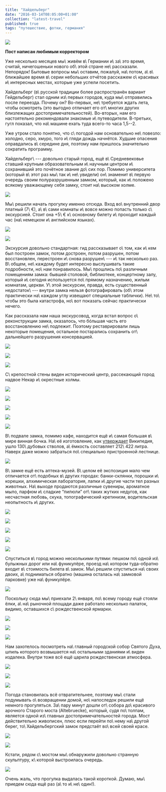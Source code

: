 ```yaml
---
title: "Хайдельберг"
date: "2016-03-14T08:05:00+01:00"
collection: "latest-travel"
published: true
tags: "путешествие, фотки, германия"
---
```


![](/images/travel/2016-01-heidelberg/heidelberg-cover.jpg)

**Пост написан любимым корректором**

Уже несколько месяцев мы\ живём в\ Германии и\ за\ это время, считай,
ничегошеньки нового об\ этой стране не\ рассказали. Непорядок! Бытовые вопросы
мы\ оставим, пожалуй, на\ потом, а\ в\ ближайшее время в\ серии небольших
отчётов расскажем о\ красивых и\ интересных местах, которые уже успели посетить.

<!--more-->

Хайдельберг (в\ русской традиции более распространён вариант Гейдельберг) стал
одним из\ первых городов, куда мы\ отправились после переезда. Почему он?
Во-первых, не\ требуется ждать лета, чтобы осмотреть (это выгодно отличает его
от\ многих других близлежащих достопримечательностей). Во-вторых, нам его
настоятельно рекомендовали знакомые и\ путеводители. В-третьих, гугл показал,
что на\ машине ехать туда всего-то часа 1,5--2.

Уже утром стало понятно, что с\ погодой нам основательно не\ повезло: холодно,
серо, хмуро, того и\ гляди дождь начнётся. Худшие опасения оправдались
в\ середине дня, поэтому нам пришлось значительно сократить программу.

Хайдельберг\ --- довольно старый город, ещё в\ Средневековье ставший крупным
образовательным и\ научным центром и\ сохранивший это почётное звание до\ сих
пор. Помимо университета (который в\ этот раз мы\ так и\ не\ увидели)
он\ знаменит в\ первую очередь своим полуразрушенным замком, который, как
и\ положено всякому уважающему себя замку, стоит на\ высоком холме.

![](/images/travel/2016-01-heidelberg/heidelberg-schloss.jpg)

Мы\ решили начать прогулку именно отсюда. Вход во\ внутренний двор платный
(7\ €), а\ в\ сами комнаты и\ вовсе можно попасть только с\ экскурсией. Стоит
она +5\ € к\ основному билету и\ проходит каждый час (на\ немецком
и\ английском языках).

![](/images/travel/2016-01-heidelberg/heidelberg-schloss-yard-1.jpg)

![](/images/travel/2016-01-heidelberg/heidelberg-schloss-yard-2.jpg)

Экскурсия довольно стандартная: гид рассказывает о\ том, как и\ кем был
построен замок, потом достроен, потом разрушен, потом восстановлен, перестроен
и\ снова разрушен\ --- и\ так несколько раз. В\ общем, не\ каждому будет
интересно выслушивать такие подробности, но\ нам понравилось. Мы\ прошлись
по\ различным помещениям замка: бывшей столовой, библиотеке, концертному залу,
который и\ сегодня используется по\ прямому назначению, жилым комнатам, церкви.
У\ этой экскурсии, правда, есть существенный недостаток\ --- внутри замка нельзя
фотографировать (об\ этом практически на\ каждом углу извещают специальные
таблички). Не\ то\ чтобы это была катастрофа, но\ вот показать сейчас
практически нечего.

Как рассказала нам наша экскурсовод, когда встал вопрос о\ реконструкции замка,
оказалось, что бóльшая часть его восстановлению не\ подлежит. Поэтому
реставрировали лишь некоторые помещения, остальное постарались сохранить
от\ дальнейшего разрушения консервацией.

![](/images/travel/2016-01-heidelberg/heidelberg-schloss-ruins-1.jpg)

![](/images/travel/2016-01-heidelberg/heidelberg-schloss-ruins-2.jpg)

![](/images/travel/2016-01-heidelberg/heidelberg-schloss-ruins-3.jpg)

С\ крепостной стены виден исторический центр, рассекающий город надвое Некар
и\ окрестные холмы.

![](/images/travel/2016-01-heidelberg/heidelberg-view-1.jpg)

![](/images/travel/2016-01-heidelberg/heidelberg-view-2.jpg)

![](/images/travel/2016-01-heidelberg/heidelberg-view-3.jpg)

![](/images/travel/2016-01-heidelberg/heidelberg-view-4.jpg)

![](/images/travel/2016-01-heidelberg/heidelberg-view-5.jpg)

В\ подвале замка, помимо кафе, находится ещё и\ самая большая в\ мире винная
бочка. На\ её изготовление, как [утверждает][wiki] Википедия, ушло 130\ дубовых
стволов, а\ ёмкость составляет 212\ 422 литра. Наверх даже можно забраться
по\ специально пристроенной лестнице.

![](/images/travel/2016-01-heidelberg/heidelberg-barrel.jpg)

В\ замке ещё есть аптека-музей. В\ целом её экспозиция мало чем отличается
от\ подобных в\ других городах: банки-склянки, порошки и\ корешки, алхимическая
лаборатория, лапки и\ другие части тел разных животных. На\ выходе продаются
различные сувениры, ароматное мыло, парфюм и\ сладкие “пилюли” от\ таких жутких
недугов, как несчастная любовь, скука, топографический кретинизм, водительская
неопытность и\ других.

![](/images/travel/2016-01-heidelberg/heidelberg-apotheke-1.jpg)

![](/images/travel/2016-01-heidelberg/heidelberg-apotheke-2.jpg)

![](/images/travel/2016-01-heidelberg/heidelberg-apotheke-3.jpg)

![](/images/travel/2016-01-heidelberg/heidelberg-apotheke-4.jpg)

![](/images/travel/2016-01-heidelberg/heidelberg-apotheke-5.jpg)

Спуститься в\ город можно несколькими путями: пешком по\ одной из\ булыжных
дорог или на\ фуникулёре, проезд на\ котором туда-обратно входит в\ стоимость
билета в\ замок. Мы\ решили спуститься на\ своих двоих, а\ подниматься обратно
(машина осталась на\ замковой парковке) уже на\ фуникулёре.

![](/images/travel/2016-01-heidelberg/heidelberg-funicular.jpg)

Поскольку сюда мы\ приехали 2\ января, по\ всему городу ещё стояли ёлки,
а\ на\ рыночной площади даже работало несколько палаток, видимо, оставшихся
с\ рождественской ярмарки.

![](/images/travel/2016-01-heidelberg/heidelberg-city-1.jpg)

![](/images/travel/2016-01-heidelberg/heidelberg-city-2.jpg)

![](/images/travel/2016-01-heidelberg/heidelberg-city-3.jpg)

Нам захотелось посмотреть на\ главный городской собор Святого Духа, шпиль
которого возвышается на\ остальными зданиями и\ виден издалека. Внутри тоже всё
ещё царила рождественская атмосфера.

![](/images/travel/2016-01-heidelberg/heidelberg-cathedral-1.jpg)

![](/images/travel/2016-01-heidelberg/heidelberg-cathedral-2.jpg)

![](/images/travel/2016-01-heidelberg/heidelberg-cathedral-3.jpg)

Погода становилась всё отвратительнее, поэтому мы\ стали подумывать
о\ возвращении домой, но\ напоследок решили ещё немного прогуляться. За\ пару
минут дошли от\ собора до\ красивого арочного Старого моста (Altebruecke),
который, судя по\ толпам, является одной из\ главных достопримечательностей
города. Мост действительно живописен, плюс если перейти по\ нему на\ другой
берег, то\ Хайдельбергский замок предстаёт во\ всей своей красе.

![](/images/travel/2016-01-heidelberg/heidelberg-bridge-1.jpg)

![](/images/travel/2016-01-heidelberg/heidelberg-bridge-2.jpg)

Кстати, рядом с\ мостом мы\ обнаружили довольно странную скульптуру, к\ которой
выстроилась очередь.

![](/images/travel/2016-01-heidelberg/heidelberg-sculpture.jpg)

Очень жаль, что прогулка выдалась такой короткой. Думаю, мы\ приедем сюда ещё
раз (а\ то и\ не\ один!).

[wiki]: https://ru.wikipedia.org/wiki/Гейдельбергская_бочка
